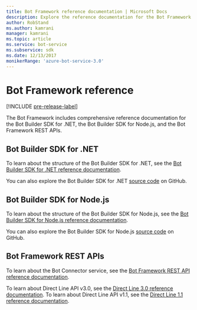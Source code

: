```yaml
---
title: Bot Framework reference documentation | Microsoft Docs
description: Explore the reference documentation for the Bot Framework.
author: RobStand
ms.author: kamrani
manager: kamrani
ms.topic: article
ms.service: bot-service
ms.subservice: sdk
ms.date: 12/13/2017
monikerRange: 'azure-bot-service-3.0'
---
```

# Bot Framework reference

[!INCLUDE [pre-release-label](./includes/pre-release-label-v3.md)]

The Bot Framework includes comprehensive reference documentation for the Bot Builder SDK for .NET, the Bot Builder SDK for Node.js, and the Bot Framework REST APIs.

## Bot Builder SDK for .NET
To learn about the structure of the Bot Builder SDK for .NET, see the [Bot Builder SDK for .NET reference documentation](/dotnet/api/).

You can also explore the Bot Builder SDK for .NET [source code](https://github.com/Microsoft/BotBuilder/tree/master/CSharp) on GitHub. 

## Bot Builder SDK for Node.js
To learn about the structure of the Bot Builder SDK for Node.js, see the [Bot Builder SDK for Node.js reference documentation](https://docs.botframework.com/en-us/node/builder/calling-reference/modules/_botbuilder_d_.html).

You can also explore the Bot Builder SDK for Node.js [source code](https://github.com/Microsoft/BotBuilder/tree/master/Node) on GitHub.

## Bot Framework REST APIs
To learn about the Bot Connector service, see the [Bot Framework REST API reference documentation](~/rest-api/bot-framework-rest-connector-api-reference.md). 

To learn about Direct Line API v3.0, see the [Direct Line 3.0 reference documentation](~/rest-api/bot-framework-rest-direct-line-3-0-api-reference.md). 
To learn about Direct Line API v1.1, see the [Direct Line 1.1 reference documentation](~/rest-api/bot-framework-rest-direct-line-1-1-api-reference.md).


